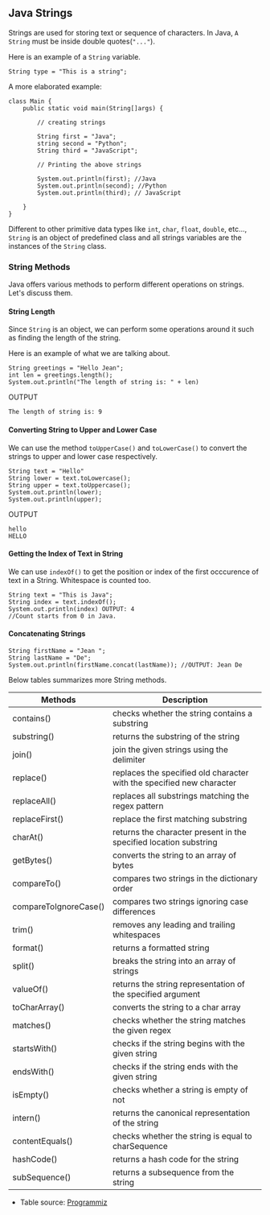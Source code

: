 ## Java Strings

Strings are used for storing text or sequence of characters. In Java, `A String` must be inside double quotes(`"..."`). 

Here is an example of a `String` variable.

```
String type = "This is a string";
```

A more elaborated example: 

```
class Main {
    public static void main(String[]args) {

        // creating strings 

        String first = "Java";
        string second = "Python";
        String third = "JavaScript";

        // Printing the above strings

        System.out.println(first); //Java
        System.out.println(second); //Python
        System.out.println(third); // JavaScript

    }
}
```
Different to other primitive data types like `int`, `char`, `float`, `double`, etc..., `String` is an object of predefined class and all strings variables are the instances of the `String` class.


### String Methods

Java offers various methods to perform different operations on strings. Let's discuss them. 


#### String Length

Since `String` is an object, we can perform some operations around it such as finding the length of the string. 

Here is an example of what we are talking about.

```
String greetings = "Hello Jean";
int len = greetings.length();
System.out.println("The length of string is: " + len)
```

OUTPUT
```
The length of string is: 9
```

#### Converting String to Upper and Lower Case

We can use the method `toUpperCase()` and `toLowerCase()` to convert the strings to upper and lower case respectively. 

```
String text = "Hello"
String lower = text.toLowercase();
String upper = text.toUppercase();
System.out.println(lower);
System.out.println(upper);
```
OUTPUT
```
hello
HELLO
```

#### Getting the Index of Text in String

We can use `indexOf()` to get the position or index of the first occcurence of text in a String. Whitespace is counted too. 

```
String text = "This is Java";
String index = text.indexOf();
System.out.println(index) OUTPUT: 4
//Count starts from 0 in Java.
```

#### Concatenating Strings

```
String firstName = "Jean ";
String lastName = "De";
System.out.println(firstName.concat(lastName)); //OUTPUT: Jean De
```

Below tables summarizes more String methods.  

| Methods      | Description | 
| ----------- | ----------- |
| contains()  | checks whether the string contains a substring       |
| substring()   | returns the substring of the string        |
| join()   | join the given strings using the delimiter        |
| replace()   | replaces the specified old character with the specified new character        |
| replaceAll()   | replaces all substrings matching the regex pattern        |
| replaceFirst()   | replace the first matching substring        |
| charAt()   | returns the character present in the specified location substring        |
| getBytes()   | converts the string to an array of bytes        |
| compareTo()   | compares two strings in the dictionary order        |
| compareToIgnoreCase()   | compares two strings ignoring case differences        |
| trim()   | removes any leading and trailing whitespaces        |
| format()   | returns a formatted string        |
| split()   | breaks the string into an array of strings        |
| valueOf()   | returns the string representation of the specified argument        |
| toCharArray()   | converts the string to a char array
| matches()   | checks whether the string matches the given regex        |
| startsWith()   | checks if the string begins with the given string        |
| endsWith()   | checks if the string ends with the given string        |
| isEmpty()   | checks whether a string is empty of not        |
| intern()    | returns the canonical representation of the string        |
| contentEquals()   | checks whether the string is equal to charSequence        |
| hashCode()   | returns a hash code for the string        |
| subSequence()   | returns a subsequence from the string        |

* Table source: [Programmiz](https://www.programiz.com/java-programming/string)